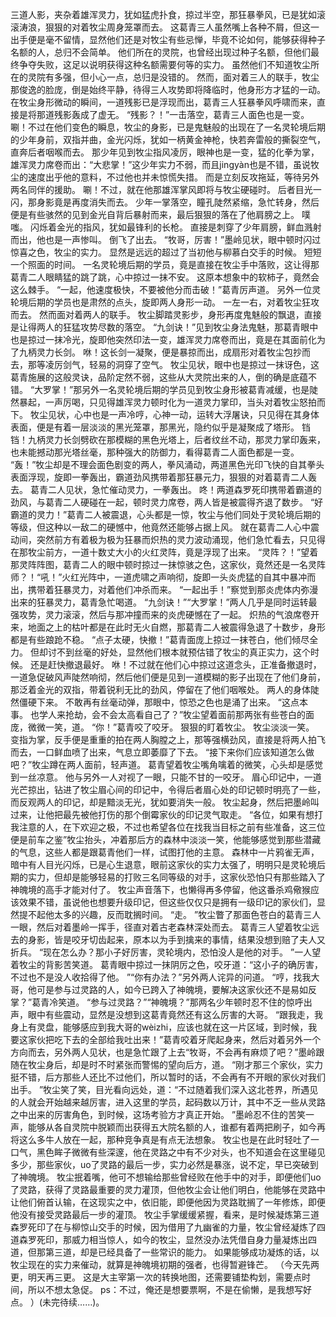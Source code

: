 三道人影，夹杂着雄浑灵力，犹如猛虎扑食，掠过半空，那狂暴拳风，已是犹如滚滚涛浪，狠狠的对着牧尘周身笼罩而去。
这葛青三人虽然嘴上各种不屑，但这一出手便是毫不留情，显然他们还是对牧尘有些忌惮，毕竟不论如何，能够获得种子名额的人，总归不会简单。
他们所在的灵院，也曾经出现过种子名额，但他们最终争夺失败，这足以说明获得这种名额需要何等的实力。
虽然他们不知道牧尘所在的灵院有多强，但小心一点，总归是没错的。
然而，面对着三人的联手，牧尘那俊逸的脸庞，倒是始终平静，待得三人攻势即将降临时，他身形方才猛的一动。
在牧尘身形微动的瞬间，一道残影已是浮现而出，葛青三人狂暴拳风呼啸而来，直接是将那道残影轰成了虚无。
“残影？！”一击落空，葛青三人面色也是一变。
唰！不过在他们变色的瞬息，牧尘的身影，已是鬼魅般的出现在了一名灵轮境后期的少年身前，双指并曲，金光闪烁，犹如一柄黄金神枪，快若奔雷般的撕裂空气，直奔后者咽喉而去。
那少年见到牧尘指风凌厉，眼神也是一变，猛的化拳为掌，雄浑灵力席卷而出：“大悲掌！”这少年实力不弱，而且jingyàn也是不错，虽说牧尘的速度出乎他的意料，不过他也并未惊慌失措。
而是立刻反攻拖延，等待另外两名同伴的援助。
唰！不过，就在他那雄浑掌风即将与牧尘硬碰时。
后者目光一闪，那身影竟是再度消失而去。
少年一掌落空，瞳孔陡然紧缩，急忙转身，然后便是有些骇然的见到金光自背后暴射而来，最后狠狠的落在了他肩膀之上。
噗嗤。
闪烁着金光的指风，犹如最锋利的长枪。
直接是刺穿了少年肩膀，鲜血溅射而出，他也是一声惨叫。
倒飞了出去。
“牧哥，厉害！”墨岭见状，眼中顿时闪过惊喜之色，牧尘的实力。
显然是远远的超过了当初他与柳慕白交手的时候。
短短一个照面的时间。
一名灵轮境后期的学员，竟是直接在牧尘手中落败，这让得那葛青二人眼睛猛的跳了跳，心中掠过一抹不安。
这原本想象中的软柿子，竟然会这么棘手。
“一起，他速度极快，不要被他分而击破！”葛青厉声道。
另外一位灵轮境后期的学员也是肃然的点头，旋即两人身形一动。
一左一右，对着牧尘狂攻而去。
然而面对着两人的联手。
牧尘脚踏灵影步，身形再度鬼魅般的飘退，直接是让得两人的狂猛攻势尽数的落空。
“九剑诀！”见到牧尘身法鬼魅，那葛青眼中也是掠过一抹冷光，旋即他突然印法一变，雄浑灵力席卷而出，竟是在其面前化为了九柄灵力长剑。
咻！这长剑一凝聚，便是暴掠而出，成扇形对着牧尘包抄而去，那等凌厉剑气，轻易的洞穿了空气。
牧尘见状，眼中也是掠过一抹讶色，这葛青施展的这般灵诀，品阶定然不弱，这些从大灵院出来的人，倒的确是底蕴不错。
“大罗掌！”那另外一名灵轮境后期的学员见到牧尘身形被葛青减缓，也是陡然暴起，一声厉喝，只见得雄浑灵力顿时化为一道灵力掌印，当头对着牧尘怒拍而下。
牧尘见状，心中也是一声冷哼，心神一动，运转大浮屠诀，只见得在其身体表面，便是有着一层淡淡的黑光笼罩，那黑光，隐约似乎是凝聚成了塔形。
铛铛！九柄灵力长剑劈砍在那模糊的黑色光塔上，后者纹丝不动，那灵力掌印轰来，也未能撼动那光塔丝毫，那种强大的防御力，看得葛青二人面色都是一变。
“轰！”牧尘却是不理会面色剧变的两人，拳风涌动，两道黑色光印飞快的自其拳头表面浮现，旋即一拳轰出，霸道劲风携带着那狂暴元力，狠狠的对着葛青二人轰去。
葛青二人见状，急忙催动灵力，一拳轰出。
咚！两道森罗死印携带着霸道的劲风，与葛青二人硬碰在一起，顿时灵力席卷，两人皆是被震得齐退了数步。
“好霸道的灵力！”葛青二人被震退，心头都是一惊，牧尘与他们同处于灵轮境后期的等级，但这种以一敌二的硬憾中，他竟然还能够占据上风。
就在葛青二人心中震动间，突然前方有着极为极为狂暴而炽热的灵力波动涌现，他们急忙看去，只见得在那牧尘前方，一道十数丈大小的火红灵阵，竟是浮现了出来。
“灵阵？！”望着那灵阵阵图，葛青二人的眼中顿时掠过一抹惊骇之色，这家伙，竟然还是一名灵阵师？！“吼！”火红光阵中，一道虎啸之声响彻，旋即一头炎虎猛的自其中暴冲而出，携带着狂暴灵力，对着他们冲杀而来。
“一起出手！”察觉到那炎虎体内弥漫出来的狂暴灵力，葛青急忙喝道。
“九剑诀！”“大罗掌！”两人几乎是同时运转最强攻势，灵力滚滚，然后与那冲撞而来的炎虎硬憾在了一起。
炽热的气浪席卷开来，地面之上的枯叶都是在此时无火自燃，那葛青二人被震得急退了十数步，身形都是有些踉跄不稳。
“点子太硬，快撤！”葛青面庞上掠过一抹苍白，他们倾尽全力。
但却讨不到丝毫的好处，显然他们根本就预估错了牧尘的真正实力，这个时候。
还是赶快撤退最好。
咻！不过就在他们心中掠过这道念头，正准备撤退时，一道急促破风声陡然响彻，然后他们便是见到一道模糊的影子出现在了他们身前，那泛着金光的双指，带着锐利无比的劲风，停留在了他们咽喉处。
两人的身体陡然僵硬下来。
不敢再有丝毫动弹，那眼中，惊恐之色也是涌了出来。
“这点本事。
也学人来抢劫，会不会太高看自己了？”牧尘望着面前那两张有些苍白的面庞，微微一笑，道。
“你！”葛青咬了咬牙。
狠狠的盯着牧尘。
牧尘淡淡一笑。
变指为掌，反手便是重重的拍在两人胸膛之上，那等强横劲风，直接是将两人拍飞而去，一口鲜血喷了出来，气息立即萎靡了下去。
“接下来你们应该知道怎么做吧？”牧尘蹲在两人面前，轻声道。
葛青望着牧尘嘴角噙着的微笑，心头却是感觉到一丝凉意。
他与另外一人对视了一眼，只能不甘的一咬牙。
眉心印记中，一道光芒掠出，钻进了牧尘眉心间的印记中，令得后者眉心处的印记顿时明亮了一些，而反观两人的印记，却是黯淡无光，犹如要消失一般。
牧尘起身，然后把墨岭叫过来，让他把最先被他打伤的那个倒霉家伙的印记灵气取走。
“各位，如果有想打我注意的人，在下欢迎之极，不过也希望各位在找我当目标之前有些准备，这三位便是前车之鉴”牧尘抬头，冲着那后方的森林中淡淡一笑，他能够感觉到那些潜藏的气息，这些人都是跟葛青他们一样，试图打他的主意。
森林中一片鸦雀无声，暗中有人目光闪烁，已是心生退意，眼前这家伙的实力太强了，明明只是灵轮境后期的实力，但却是能够轻易的打败三名同等级的对手，这家伙恐怕只有那些踏入了神魄境的高手才能对付了。
牧尘声音落下，也懒得再多停留，他这番杀鸡儆猴应该效果不错，虽说他也想要升级印记，但这些仅仅只是拥有一级印记的家伙们，显然提不起他太多的兴趣，反而耽搁时间。
“走。
”牧尘瞥了那面色苍白的葛青三人一眼，然后对着墨岭一挥手，径直对着古老森林深处而去。
葛青三人望着牧尘远去的身影，皆是咬牙切齿起来，原本以为手到擒来的事情，结果没想到赔了夫人又折兵。
“现在怎么办？那小子好厉害，灵轮境内，恐怕没人是他的对手。
”一人望着牧尘的背影苦笑道。
葛青眼中掠过一抹阴厉之色，咬牙道：“这小子的确厉害，不过也不是没人收拾得了他。
”“你有办法？”另外两人诧异的问道。
“哼，找我大哥，他可是参与过灵路的人，如今已跨入了神魄境，要解决这家伙还不是易如反掌？”葛青冷笑道。
“参与过灵路？”“神魄境？”那两名少年顿时忍不住的惊呼出声，眼中有些震动，显然是没想到这葛青竟然还有这么厉害的大哥。
“跟我走，我身上有灵盘，能够感应到我大哥的wèizhi，应该也就在这一片区域，到时候，我要这家伙把吃下去的全部给我吐出来！”葛青咬着牙爬起身来，然后对着另外一个方向而去，另外两人见状，也是急忙跟了上去“牧哥，不会再有麻烦了吧？”墨岭跟随在牧尘身后，却是时不时紧张而警惕的望向后方，道。
“刚才那三个家伙，实力挺不错，后方那些人还比不过他们，所以暂时的话，不会再有不开眼的家伙对我们出手。
”牧尘笑了笑，目光看向远处，道：“不过随着我们深入这北苍界，所遇见的人就会开始越来越厉害，进入这里的学员，起码数以万计，其中不乏一些从灵路之中出来的厉害角色，到时候，这场考验方才真正开始。
”墨岭忍不住的苦笑一声，能够从各自灵院中脱颖而出获得五大院名额的人，谁都有着两把刷子，如今再将这么多牛人放在一起，那种竞争真是有点无法想象。
牧尘也是在此时轻吐了一口气，黑色眸子微微有些深邃，他在灵路之中有不少对头，也不知道会在这里碰见多少，那些家伙，uo了灵路的最后一步，实力必然是暴涨，说不定，早已突破到了神魄境。
牧尘抿着嘴，他可不想输给那些曾经败在他手中的对手，即便他们uo了灵路，获得了灵路最重要的灵力灌顶，但他牧尘会让他们明白，他能够在灵路中让他们俯首认输，在这现实之中，依旧能，即便他因为灵路耽搁了一年修炼，即便他没有接受灵路最后一步的灌顶。
牧尘手掌缓缓紧握，看来，是时候凝炼第三道森罗死印了在与柳惊山交手的时候，因为借用了九幽雀的力量，牧尘曾经凝炼了四道森罗死印，那威力相当惊人，如今的牧尘，显然没办法凭借自身力量凝炼出四道，但那第三道，却是已经具备了一些常识的能力。
如果能够成功凝炼的话，以牧尘现在的实力来催动，就算是神魄境初期的强者，也得暂避锋芒。
（今天先两更，明天再三更。
这是大主宰第一次的转换地图，还需要铺垫构划，需要点时间，所以不想太急促。
ps：不过，俺还是想要票啊，不是在偷懒，是我想写好点。
）(未完待续……)。
